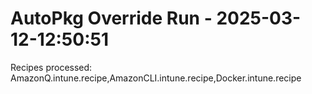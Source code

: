 # AutoPkg Override Run - 2025-03-12-12:50:51
Recipes processed: AmazonQ.intune.recipe,AmazonCLI.intune.recipe,Docker.intune.recipe
